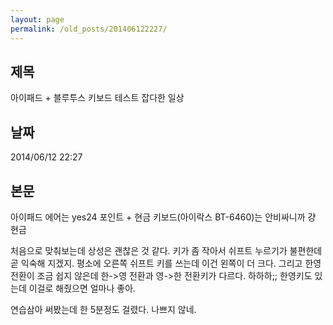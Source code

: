 ```yaml
---
layout: page
permalink: /old_posts/201406122227/
---
```


## 제목
아이패드 + 블루투스 키보드 테스트 잡다한 일상

## 날짜
2014/06/12 22:27

## 본문
아이패드 에어는 yes24 포인트 + 현금
키보드(아이락스 BT-6460)는 안비싸니까 걍 현금

처음으로 맞춰보는데 상성은 괜찮은 것 같다.
키가 좀 작아서 쉬프트 누르기가 불편한데 곧 익숙해 지겠지.
평소에 오른쪽 쉬프트 키를 쓰는데 이건 왼쪽이 더 크다.
그리고 한영 전환이 조금 쉽지 않은데 한->영 전환과 영->한 전환키가 다르다. 하하하;;
한영키도 있는데 이걸로 해줬으면 얼마나 좋아.

연습삼아 써봤는데 한 5분정도 걸렸다.
나쁘지 않네.